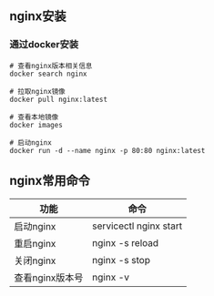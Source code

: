 ## nginx安装

### 通过docker安装

```shell
# 查看nginx版本相关信息
docker search nginx

# 拉取nginx镜像
docker pull nginx:latest

# 查看本地镜像
docker images

# 启动nginx
docker run -d --name nginx -p 80:80 nginx:latest 
```



## nginx常用命令

| 功能            | 命令                   |
| --------------- | ---------------------- |
| 启动nginx       | servicectl nginx start |
| 重启nginx       | nginx -s reload        |
| 关闭nginx       | nginx -s stop          |
| 查看nginx版本号 | nginx -v               |

